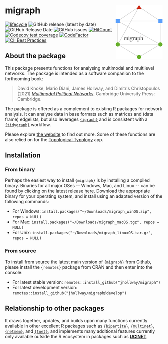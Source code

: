 
# migraph <img src="man/figures/logo.png" align="right" width="150"/>

<!-- badges: start -->
[![lifecycle](https://img.shields.io/badge/lifecycle-experimental-orange.svg)](https://www.tidyverse.org/lifecycle/#experimental)
![GitHub release (latest by date)](https://img.shields.io/github/v/release/jhollway/migraph)
![GitHub Release Date](https://img.shields.io/github/release-date/jhollway/migraph)
![GitHub issues](https://img.shields.io/github/issues-raw/jhollway/migraph)
[![HitCount](http://hits.dwyl.com/jhollway/migraph.svg)](http://hits.dwyl.com/jhollway/migraph)
[![Codecov test coverage](https://codecov.io/gh/jhollway/migraph/branch/main/graph/badge.svg)](https://codecov.io/gh/jhollway/migraph?branch=main)
[![CodeFactor](https://www.codefactor.io/repository/github/jhollway/migraph/badge)](https://www.codefactor.io/repository/github/jhollway/migraph)
[![CII Best Practices](https://bestpractices.coreinfrastructure.org/projects/4559/badge)](https://bestpractices.coreinfrastructure.org/projects/4559)
<!-- ![GitHub All Releases](https://img.shields.io/github/downloads/jhollway/migraph/total) -->
<!-- badges: end -->

## About the package

This package presents functions for analysing multimodal and multilevel networks.
The package is intended as a software companion to the forthcoming book:

> David Knoke, Mario Diani, James Hollway, and Dimitris Christopoulos (2021) [*Multimodal Political Networks*](https://www.cambridge.org/core/books/multimodal-political-networks/43EE8C192A1B0DCD65B4D9B9A7842128).
Cambridge University Press: Cambridge.

The package is offered as a complement to existing R packages for network analysis.
It can analyse data in base formats such as matrices and (data frame) edgelists,
but also leverages [`{igraph}`](https://igraph.org/r/) and is consistent with a [`{tidygraph}`](https://tidygraph.data-imaginist.com/index.html) workflow.

Please explore [the website](https://jhollway.github.io/migraph/) to find out more.
Some of these functions are also relied on for the [Topological Typology](https://jhollway.shinyapps.io/TopoTypo/) app.

## Installation

### From binary

Perhaps the easiest way to install `{migraph}` is by installing a compiled binary.
Binaries for all major OSes -- Windows, Mac, and Linux -- 
can be found by clicking on the latest release [here](https://github.com/snlab-nl/rsiena/releases/latest).
Download the appropriate binary for your operating system,
and install using an adapted version of the following commands:

- For Windows: `install.packages("~/Downloads/migraph_winOS.zip", repos = NULL)`
- For Mac: `install.packages("~/Downloads/migraph_macOS.tgz", repos = NULL)`
- For Unix: `install.packages("~/Downloads/migraph_linuxOS.tar.gz", repos = NULL)`

### From source

To install from source the latest main version of `{migraph}` from Github, 
please install the `{remotes}` package from CRAN and then enter into the console:

- For latest stable version: `remotes::install_github("jhollway/migraph")`
- For latest development version: `remotes::install_github("jhollway/migraph@develop")`

## Relationship to other packages

It draws together, updates, and builds upon many functions currently available in
other excellent R packages such as 
[`{bipartite}`](https://github.com/biometry/bipartite), 
[`{multinet}`](https://cran.r-project.org/web/packages/multinet/multinet.pdf), 
[`{netmem}`](https://github.com/anespinosa/netmem), 
and [`{tnet}`](https://toreopsahl.com/tnet/),
and implements many additional features currently only available outside the R ecosystem
in packages such as [**UCINET**](https://sites.google.com/site/ucinetsoftware/downloads).

